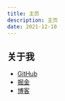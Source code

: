 ```yaml
---
title: 主页
description: 主页
date: 2021-12-10
---
```


## 关于我

- [GitHub](https://github.com/hd996)
- [掘金](https://juejin.cn/user/96412752414254/posts)
- [博客](https://hd996.github.io)
